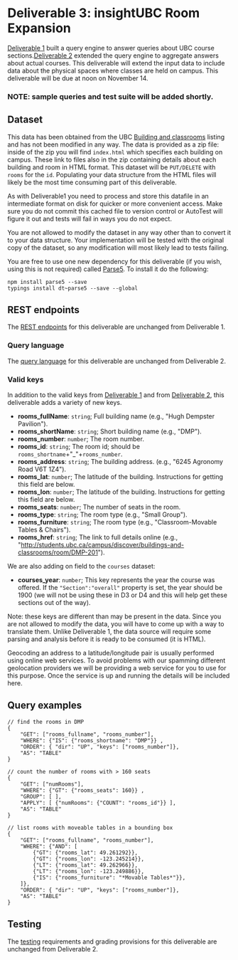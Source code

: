 # Deliverable 3: insightUBC Room Expansion

[Deliverable 1](Deliverable1.md) built a query engine to answer queries about UBC course sections.[Deliverable 2](Deliverable2.md) extended the query engine to aggregate answers about actual courses. This deliverable will extend the input data to include data about the physical spaces where classes are held on campus. This deliverable will be due at noon on November 14.

### NOTE: sample queries and test suite will be added shortly.


## Dataset

This data has been obtained from the UBC [Building and classrooms](http://students.ubc.ca/campus/discover/buildings-and-classrooms) listing and has not been modified in any way. The data is provided as a zip file: inside of the zip you will find ```index.html``` which specifies each building on campus. These link to files also in the zip containing details about each building and room in HTML format. This dataset will be ```PUT/DELETE``` with ```rooms``` for the ```id```. Populating your data structure from the HTML files will likely be the most time consuming part of this deliverable.

As with Deliverable1 you need to process and store this datafile in an intermediate format on disk for quicker or more convenient access. Make sure you do not commit this cached file to version control or AutoTest will figure it out and tests will fail in ways you do not expect.

You are not allowed to modify the dataset in any way other than to convert it to your data structure. Your implementation will be tested with the original copy of the dataset, so any modification will most likely lead to tests failing.

You are free to use one new dependency for this deliverable (if you wish, using this is not required) called [Parse5](https://github.com/inikulin/parse5). To install it do the following:

```
npm install parse5 --save
typings install dt~parse5 --save --global
```

## REST endpoints

The [REST endpoints](Deliverable1.md#rest-endpoints) for this deliverable are unchanged from Deliverable 1.

### Query language

The [query language](Deliverable2.md#query-engine) for this deliverable are unchanged from Deliverable 2.

### Valid keys

In addition to the valid keys from [Deliverable 1](Deliverable1.md#valid-keys) and from [Deliverable 2](Deliverable2.md#valid-keys), this deliverable adds a variety of new keys.

* **rooms_fullName**: ```string```; Full building name (e.g., "Hugh Dempster Pavilion").
* **rooms_shortName**: ```string```; Short building name (e.g., "DMP").
* **rooms_number**: ```number```; The room number.
* **rooms_id**: ```string```; The room id; should be ```rooms_shortname```+"_"+```rooms_number```.
* **rooms_address**: ```string```; The building address. (e.g., "6245 Agronomy Road V6T 1Z4").
* **rooms_lat**: ```number```; The latitude of the building. Instructions for getting this field are below.
* **rooms_lon**: ```number```; The latitude of the building. Instructions for getting this field are below.
* **rooms_seats**: ```number```; The number of seats in the room.
* **rooms_type**: ```string```; The room type (e.g., "Small Group").
* **rooms_furniture**: ```string```; The room type (e.g., "Classroom-Movable Tables & Chairs").
* **rooms_href**: ```string```; The link to full details online (e.g., "http://students.ubc.ca/campus/discover/buildings-and-classrooms/room/DMP-201").

We are also adding on field to the ```courses``` dataset: 

* **courses_year**: ```number```; This key represents the year the course was offered. If the ```"Section":"overall"``` property is set, the year should be 1900 (we will not be using these in D3 or D4 and this will help get these sections out of the way).

Note: these keys are different than may be present in the data. Since you are not allowed to modify the data, you will have to come up with a way to translate them. Unlike Deliverable 1, the data source will require some parsing and analysis before it is ready to be consumed (it is HTML).

Geocoding an address to a latitude/longitude pair is usually performed using online web services. To avoid problems with our spamming different geolocation providers we will be providing a web service for you to use for this purpose. Once the service is up and running the details will be included here.

## Query examples

```
// find the rooms in DMP
{
    "GET": ["rooms_fullname", "rooms_number"],
    "WHERE": {"IS": {"rooms_shortname": "DMP"}} ,
    "ORDER": { "dir": "UP", "keys": ["rooms_number"]},
    "AS": "TABLE"
}

// count the number of rooms with > 160 seats
{
    "GET": ["numRooms"],
    "WHERE": {"GT": {"rooms_seats": 160}} ,
    "GROUP": [ ],
    "APPLY": [ {"numRooms": {"COUNT": "rooms_id"}} ],
    "AS": "TABLE"
}

// list rooms with moveable tables in a bounding box
{
    "GET": ["rooms_fullname", "rooms_number"],
    "WHERE": {"AND": [
	    {"GT": {"rooms_lat": 49.261292}},
	    {"GT": {"rooms_lon": -123.245214}},
	    {"LT": {"rooms_lat": 49.262966}},
	    {"LT": {"rooms_lon": -123.249886}},
	    {"IS": {"rooms_furniture": "*Movable Tables*"}},
    ]},
    "ORDER": { "dir": "UP", "keys": ["rooms_number"]},
    "AS": "TABLE"
}
```

## Testing

The [testing](Deliverable2.md#testing) requirements and grading provisions for this deliverable are unchanged from Deliverable 2.


